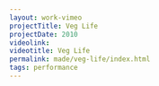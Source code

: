 ```yaml
---
layout: work-vimeo
projectTitle: Veg Life
projectDate: 2010
videolink: 
videotitle: Veg Life
permalink: made/veg-life/index.html
tags: performance
---
```





